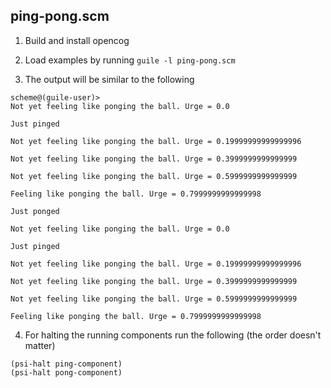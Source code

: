 ## ping-pong.scm

1. Build and install opencog

2. Load examples by running `guile -l ping-pong.scm`

3. The output will be similar to the following
```
scheme@(guile-user)>
Not yet feeling like ponging the ball. Urge = 0.0

Just pinged

Not yet feeling like ponging the ball. Urge = 0.19999999999999996

Not yet feeling like ponging the ball. Urge = 0.3999999999999999

Not yet feeling like ponging the ball. Urge = 0.5999999999999999

Feeling like ponging the ball. Urge = 0.7999999999999998

Just ponged

Not yet feeling like ponging the ball. Urge = 0.0

Just pinged

Not yet feeling like ponging the ball. Urge = 0.19999999999999996

Not yet feeling like ponging the ball. Urge = 0.3999999999999999

Not yet feeling like ponging the ball. Urge = 0.5999999999999999

Feeling like ponging the ball. Urge = 0.7999999999999998

```

4. For halting the running components run the following (the order doesn't
   matter)
```
(psi-halt ping-component)
(psi-halt pong-component)
```
